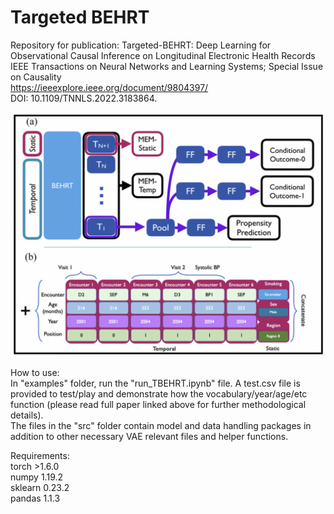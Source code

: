# Targeted BEHRT
Repository for publication: Targeted-BEHRT: Deep Learning for Observational Causal Inference on Longitudinal Electronic Health Records<br/>
IEEE Transactions on Neural Networks and Learning Systems; Special Issue on Causality<br/>
https://ieeexplore.ieee.org/document/9804397/<br/>
DOI: 10.1109/TNNLS.2022.3183864.<br/>

![Screenshot](screenshot.png)

How to use:<br/>
In "examples" folder, run the "run_TBEHRT.ipynb" file. A test.csv file is provided to test/play and demonstrate how the vocabulary/year/age/etc function (please read full paper linked above for further methodological details). <br/>
The files in the "src" folder contain model and data handling packages in addition to other necessary VAE relevant files and helper functions.

Requirements:<br/>
torch >1.6.0<br/>
numpy 1.19.2<br/>
sklearn 0.23.2<br/>
pandas 1.1.3<br/>
<br/>
